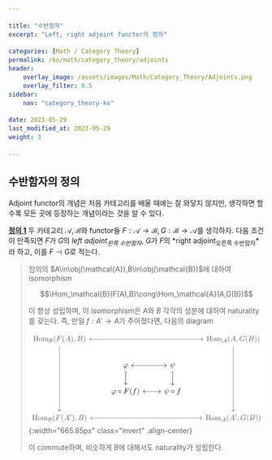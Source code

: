 ```yaml
---

title: "수반함자"
excerpt: "Left, right adjoint functor의 정의"

categories: [Math / Category Theory]
permalink: /ko/math/category_theory/adjoints
header:
    overlay_image: /assets/images/Math/Category_Theory/Adjoints.png
    overlay_filter: 0.5
sidebar: 
    nav: "category_theory-ko"

date: 2023-05-29
last_modified_at: 2023-05-29
weight: 3

---
```


## 수반함자의 정의

Adjoint functor의 개념은 처음 카테고리를 배울 때에는 잘 와닿지 않지만, 생각하면 할수록 모든 곳에 등장하는 개념이라는 것을 알 수 있다. 

<div class="definition" markdown="1">

<ins id="def1">**정의 1**</ins> 두 카테고리 $\mathcal{A},\mathcal{B}$와 functor들 $F:\mathcal{A}\rightarrow \mathcal{B},G:\mathcal{B}\rightarrow \mathcal{A}$를 생각하자. 다음 조건이 만족되면 $F$가 $G$의 *left adjoint<sub>왼쪽 수반함자</sub>*, $G$가 $F$의 *right adjoint<sub>오른쪽 수반함자</sub>*라 하고, 이를 $F\dashv G$로 적는다.

> 임의의 $A\in\obj(\mathcal{A}),B\in\obj(\mathcal{B})$에 대하여 isomorphism
> 
> $$\Hom_\mathcal{B}(F(A),B)\cong\Hom_\mathcal{A}(A,G(B))$$
> 
> 이 항상 성립하며, 이 isomorphism은 $A$와 $B$ 각각의 성분에 대하여 naturality를 갖는다. 즉, 만일 $f:A'\rightarrow A$가 주어졌다면, 다음의 diagram
>
> 
> ![Naturality_1](/assets/images/Math/Category_Theory/Adjoints-1.png){:width="665.85px" class="invert" .align-center}
> 
> 이 commute하며, 비슷하게 $B$에 대해서도 naturality가 성립한다.

</div>

